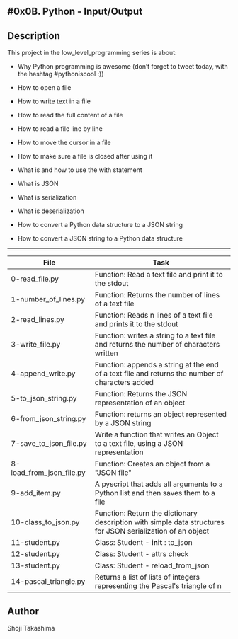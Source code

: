 #0x0B. Python - Input/Output
---
## Description

This project in the low_level_programming series is about:

* Why Python programming is awesome (don’t forget to tweet today, with the hashtag #pythoniscool :))

* How to open a file

* How to write text in a file

* How to read the full content of a file

* How to read a file line by line

* How to move the cursor in a file

* How to make sure a file is closed after using it

* What is and how to use the with statement

* What is JSON

* What is serialization

* What is deserialization

* How to convert a Python data structure to a JSON string

* How to convert a JSON string to a Python data structure

---
File|Task
---|---
0-read_file.py | Function: Read a text file and print it to the stdout
1-number_of_lines.py | Function: Returns the number of lines of a text file
2-read_lines.py | Function: Reads n lines of a text file and prints it to the stdout
3-write_file.py | Function: writes a string to a text file and returns the number of characters written
4-append_write.py | Function: appends a string at the end of a text file and returns the number of characters added
5-to_json_string.py | Function: Returns the JSON representation of an object
6-from_json_string.py | Function: returns an object represented by a JSON string
7-save_to_json_file.py | Write a function that writes an Object to a text file, using a JSON representation
8-load_from_json_file.py | Function: Creates an object from a "JSON file"
9-add_item.py | A pyscript that adds all arguments to a Python list and then saves them to a file
10-class_to_json.py | Function: Return the dictionary description with simple data structures for JSON serialization of an object
11-student.py | Class: Student - __init__ : to_json
12-student.py | Class: Student - attrs check
13-student.py | Class: Student - reload_from_json
14-pascal_triangle.py | Returns a list of lists of integers representing the Pascal's triangle of n

## Author
 Shoji Takashima
